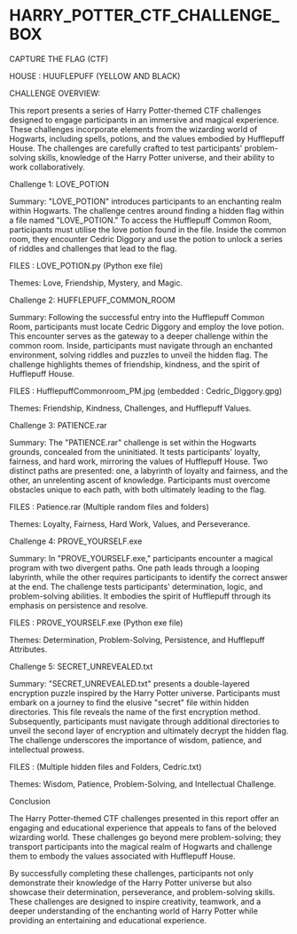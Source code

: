 # HARRY_POTTER_CTF_CHALLENGE_BOX
CAPTURE THE FLAG (CTF)

HOUSE : HUUFLEPUFF (YELLOW AND BLACK)

CHALLENGE OVERVIEW:

This report presents a series of Harry Potter-themed CTF challenges designed to engage participants in an immersive and magical experience. These challenges incorporate elements from the wizarding world of Hogwarts, including spells, potions, and the values embodied by Hufflepuff House. The challenges are carefully crafted to test participants' problem-solving skills, knowledge of the Harry Potter universe, and their ability to work collaboratively.

Challenge 1: LOVE_POTION

Summary: "LOVE_POTION" introduces participants to an enchanting realm within Hogwarts. The challenge centres around finding a hidden flag within a file named "LOVE_POTION." To access the Hufflepuff Common Room, participants must utilise the love potion found in the file. Inside the common room, they encounter Cedric Diggory and use the potion to unlock a series of riddles and challenges that lead to the flag.

FILES : LOVE_POTION.py (Python exe file)

Themes: Love, Friendship, Mystery, and Magic.

Challenge 2: HUFFLEPUFF_COMMON_ROOM

Summary: Following the successful entry into the Hufflepuff Common Room, participants must locate Cedric Diggory and employ the love potion. This encounter serves as the gateway to a deeper challenge within the common room. Inside, participants must navigate through an enchanted environment, solving riddles and puzzles to unveil the hidden flag. The challenge highlights themes of friendship, kindness, and the spirit of Hufflepuff House.

FILES : HufflepuffCommonroom_PM.jpg (embedded : Cedric_Diggory.gpg)

Themes: Friendship, Kindness, Challenges, and Hufflepuff Values.

Challenge 3: PATIENCE.rar

Summary: The "PATIENCE.rar" challenge is set within the Hogwarts grounds, concealed from the uninitiated. It tests participants' loyalty, fairness, and hard work, mirroring the values of Hufflepuff House. Two distinct paths are presented: one, a labyrinth of loyalty and fairness, and the other, an unrelenting ascent of knowledge. Participants must overcome obstacles unique to each path, with both ultimately leading to the flag.

FILES : Patience.rar (Multiple random files and folders)

Themes: Loyalty, Fairness, Hard Work, Values, and Perseverance.

Challenge 4: PROVE_YOURSELF.exe

Summary: In "PROVE_YOURSELF.exe," participants encounter a magical program with two divergent paths. One path leads through a looping labyrinth, while the other requires participants to identify the correct answer at the end. The challenge tests participants' determination, logic, and problem-solving abilities. It embodies the spirit of Hufflepuff through its emphasis on persistence and resolve.

FILES : PROVE_YOURSELF.exe (Python exe file)

Themes: Determination, Problem-Solving, Persistence, and Hufflepuff Attributes.

Challenge 5: SECRET_UNREVEALED.txt

Summary: "SECRET_UNREVEALED.txt" presents a double-layered encryption puzzle inspired by the Harry Potter universe. Participants must embark on a journey to find the elusive "secret" file within hidden directories. This file reveals the name of the first encryption method. Subsequently, participants must navigate through additional directories to unveil the second layer of encryption and ultimately decrypt the hidden flag. The challenge underscores the importance of wisdom, patience, and intellectual prowess.

FILES : (Multiple hidden files and Folders, Cedric.txt)

Themes: Wisdom, Patience, Problem-Solving, and Intellectual Challenge.


Conclusion

The Harry Potter-themed CTF challenges presented in this report offer an engaging and educational experience that appeals to fans of the beloved wizarding world. These challenges go beyond mere problem-solving; they transport participants into the magical realm of Hogwarts and challenge them to embody the values associated with Hufflepuff House.

By successfully completing these challenges, participants not only demonstrate their knowledge of the Harry Potter universe but also showcase their determination, perseverance, and problem-solving skills. These challenges are designed to inspire creativity, teamwork, and a deeper understanding of the enchanting world of Harry Potter while providing an entertaining and educational experience.
